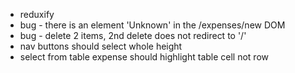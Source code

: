 - reduxify
- bug - there is an element 'Unknown' in the /expenses/new DOM
- bug - delete 2 items, 2nd delete does not redirect to '/'
- nav buttons should select whole height
- select from table expense should highlight table cell not row